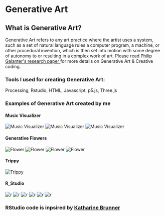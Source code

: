 # Generative Art

## What is Generative Art?

Generative Art refers to any art practice where the artist uses a system, such as a set of natural language rules a computer program, 
a machine, or other procedural invention, which is then set into motion with some degree of autonomy to or resulting in a complex 
work of art. Please read[ Philip Galanter's research paper ](https://www.philipgalanter.com/downloads/ga2003_paper.pdf) for more details on Generative Art & Creative coding.

### Tools I used for creating Generative Art:
Processing, Rstudio, HTML, Javascript, p5.js, Three.js


### Examples of Generative Art created by me

#### Music Visualizer
![Music Visualizer](gifs/ezgif.com-video-to-gif-12.gif)
![Music Visualizer](gifs/ezgif.com-video-to-gif-13.gif)
![Music Visualizer](gifs/ezgif.com-crop.gif)

#### Generative Flowers
![Flower]()
![Flower]()
![Flower]()
![Flower]()

#### Trippy
![Trippy](gifs/ezgif.com-video-to-gif.gif)

#### R_Studio
![r](R_Images/2020-07-23-01-16_seed_8470.png)
![r](R_Images/2020-07-20-14-06_seed_5771.png)
![r](R_Images/2020-07-20-14-25_seed_930.png)
![r](R_Images/2020-07-20-14-44_seed_2948.png)
![r](R_Images/2020-07-23-00-37_seed_4901.png)
![r](R_Images/2020-07-23-01-16_seed_5546.png)

### RStudio code is inpsired by [Katharine Brunner](https://katharinabrunner.de/software-portfolio/)
